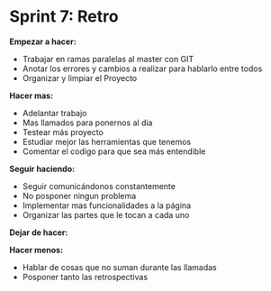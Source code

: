 # Sprint 7: Retro

**Empezar a hacer:**

- Trabajar en ramas paralelas al master con GIT
- Anotar los errores y cambios a realizar para hablarlo entre todos
- Organizar y limpiar el Proyecto

**Hacer mas:**

- Adelantar trabajo
- Mas llamados para ponernos al dia
- Testear más proyecto 
- Estudiar mejor las herramientas que tenemos
- Comentar el codigo para que sea más entendible

**Seguir haciendo:**

- Seguir comunicándonos constantemente
- No posponer ningun problema
- Implementar mas funcionalidades a la página
- Organizar las partes que le tocan a cada uno

**Dejar de hacer:**


**Hacer menos:**

- Hablar de cosas que no suman durante las llamadas
- Posponer tanto las retrospectivas